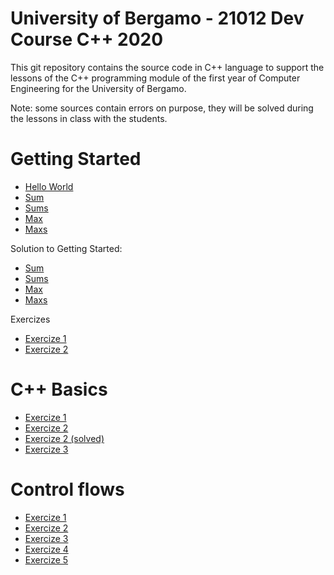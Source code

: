 # University of Bergamo - 21012 Dev Course C++ 2020

This git repository contains the source code in C++ language to support the lessons of the C++ programming module of the first year of Computer Engineering for the University of Bergamo.

Note: some sources contain errors on purpose, they will be solved during the lessons in class with the students.

# Getting Started
- [Hello World](https://github.com/mauropelucchi/unibg_dev_course_2020/blob/main/1_getting_started/hello_world.cpp)
- [Sum](https://github.com/mauropelucchi/unibg_dev_course_2020/blob/main/1_getting_started/sum.cpp)
- [Sums](https://github.com/mauropelucchi/unibg_dev_course_2020/blob/main/1_getting_started/sums.cpp)
- [Max](https://github.com/mauropelucchi/unibg_dev_course_2020/blob/main/1_getting_started/max.cpp)
- [Maxs](https://github.com/mauropelucchi/unibg_dev_course_2020/blob/main/1_getting_started/maxs.cpp)

Solution to Getting Started:
- [Sum](https://github.com/mauropelucchi/unibg_dev_course_2020/blob/main/1_getting_started/sum_solved.cpp)
- [Sums](https://github.com/mauropelucchi/unibg_dev_course_2020/blob/main/1_getting_started/sums_solved.cpp)
- [Max](https://github.com/mauropelucchi/unibg_dev_course_2020/blob/main/1_getting_started/max_solved.cpp)
- [Maxs](https://github.com/mauropelucchi/unibg_dev_course_2020/blob/main/1_getting_started/maxs_solved.cpp)

Exercizes
- [Exercize 1](https://github.com/mauropelucchi/unibg_dev_course_2020/blob/main/1_getting_started/exercize_1.cpp)
- [Exercize 2](https://github.com/mauropelucchi/unibg_dev_course_2020/blob/main/1_getting_started/exercize_2.cpp)

# C++ Basics
- [Exercize 1](https://github.com/mauropelucchi/unibg_dev_course_2020/blob/main/2_1_c++_basics/exercize_1.cpp)
- [Exercize 2](https://github.com/mauropelucchi/unibg_dev_course_2020/blob/main/2_1_c++_basics/exercize_2.cpp)
- [Exercize 2 (solved)](https://github.com/mauropelucchi/unibg_dev_course_2020/blob/main/2_1_c++_basics/exercize_2_solved.cpp)
- [Exercize 3](https://github.com/mauropelucchi/unibg_dev_course_2020/blob/main/2_1_c++_basics/exercize_3.cpp)

# Control flows
- [Exercize 1](https://github.com/mauropelucchi/unibg_dev_course_2020/blob/main/2_2_control_flows/exercize_1.cpp)
- [Exercize 2](https://github.com/mauropelucchi/unibg_dev_course_2020/blob/main/2_2_control_flows++_basics/exercize_2.cpp)
- [Exercize 3](https://github.com/mauropelucchi/unibg_dev_course_2020/blob/main/2_2_control_flows/exercize_3.cpp)
- [Exercize 4](https://github.com/mauropelucchi/unibg_dev_course_2020/blob/main/2_2_control_flows/exercize_4.cpp)
- [Exercize 5](https://github.com/mauropelucchi/unibg_dev_course_2020/blob/main/2_2_control_flows/exercize_5.cpp)
